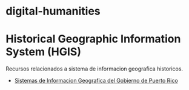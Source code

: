 # digital-humanities

<h1>Historical Geographic Information System (HGIS)</h1>

<p>Recursos relacionados a sistema de informacion geografica historicos.</p>

<ul>
<li><a href="http://www2.pr.gov/agencias/gis/Pages/default.aspx">Sistemas de Informacion Geografica del Gobierno de Puerto Rico</a></li>
